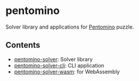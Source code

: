# pentomino

Solver library and applications for [Pentomino](https://en.wikipedia.org/wiki/Pentomino) puzzle.

## Contents

- [pentomino-solver](./pentomino-sovler): Solver library
- [pentomino-solver-cli](./pentomino-solver-cli): CLI application
- [pentomino-solver-wasm](./pentomino-solver-wasm): for WebAssembly
